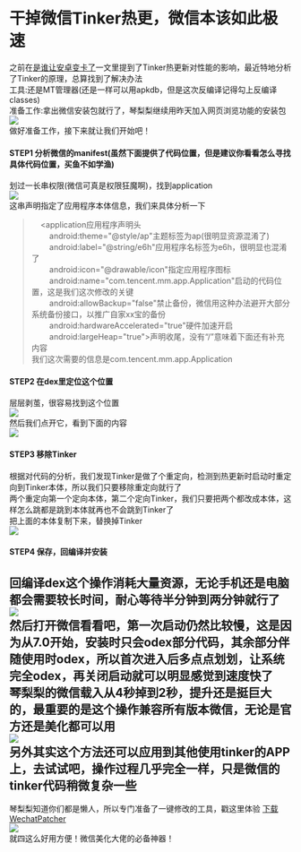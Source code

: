 # 干掉微信Tinker热更，微信本该如此极速  
之前在[是谁让安卓变卡了](http://www.jianshu.com/p/f6d731683ca7)一文里提到了Tinker热更新对性能的影响，最近特地分析了Tinker的原理，总算找到了解决办法  
工具:还是MT管理器(还是一样可以用apkdb，但是这次反编译记得勾上反编译classes)  
准备工作:拿出微信安装包就行了，琴梨梨继续用昨天加入网页浏览功能的安装包  
![](http://upload-images.jianshu.io/upload_images/5660880-ddb1cdf32444170c.png)  
做好准备工作，接下来就让我们开始吧！  
#### STEP1 分析微信的manifest(虽然下面提供了代码位置，但是建议你看看怎么寻找具体代码位置，买鱼不如学渔)  
划过一长串权限(微信可真是权限狂魔啊)，找到application  
![](http://upload-images.jianshu.io/upload_images/5660880-8e4ad5af0fc93abb.png)  
这串声明指定了应用程序本体信息，我们来具体分析一下  
>     <application应用程序声明头  
>         android:theme="@style/ap"主题标签为ap(很明显资源混淆了)  
>         android:label="@string/e6h"应用程序名标签为e6h，很明显也混淆了  
>         android:icon="@drawable/icon"指定应用程序图标  
>         android:name="com.tencent.mm.app.Application"启动的代码位置，这是我们这次修改的关键  
>         android:allowBackup="false"禁止备份，微信用这种办法避开大部分系统备份接口，以推广自家xx宝的备份  
>         android:hardwareAccelerated="true"硬件加速开启  
>         android:largeHeap="true">声明收尾，没有“/”意味着下面还有补充内容  
我们这次需要的信息是com.tencent.mm.app.Application  
#### STEP2 在dex里定位这个位置  
层层剥茧，很容易找到这个位置  
![](http://upload-images.jianshu.io/upload_images/5660880-fb5e692a6fde16b8.png)  
然后我们点开它，看到下面的内容  
![](http://upload-images.jianshu.io/upload_images/5660880-4aa74877b39300d6.png)  
#### STEP3 移除Tinker  
根据对代码的分析，我们发现Tinker是做了个重定向，检测到热更新时启动时重定向到Tinker本体，所以我们只要移除重定向就行了  
两个重定向第一个定向本体，第二个定向Tinker，我们只要把两个都改成本体，这样怎么跳都是跳到本体就再也不会跳到Tinker了  
把上面的本体复制下来，替换掉Tinker  
![](http://upload-images.jianshu.io/upload_images/5660880-4b02632d5ec25cf0.png)  
#### STEP4 保存，回编译并安装  
回编译dex这个操作消耗大量资源，无论手机还是电脑都会需要较长时间，耐心等待半分钟到两分钟就行了  
![](http://upload-images.jianshu.io/upload_images/5660880-c22976abf801c97a.png)  
然后打开微信看看吧，第一次启动仍然比较慢，这是因为从7.0开始，安装时只会odex部分代码，其余部分伴随使用时odex，所以首次进入后多点点划划，让系统完全odex，再关闭启动就可以明显感觉到速度快了  
琴梨梨的微信载入从4秒掉到2秒，提升还是挺巨大的，最重要的是这个操作兼容所有版本微信，无论是官方还是美化都可以用  
![](http://upload-images.jianshu.io/upload_images/5660880-0a426b275f1b5132.png)  
另外其实这个方法还可以应用到其他使用tinker的APP上，去试试吧，操作过程几乎完全一样，只是微信的tinker代码稍微复杂一些  
---
琴梨梨知道你们都是懒人，所以专门准备了一键修改的工具，戳这里体验 [下载WechatPatcher](https://qinlili.ctfile.com/fs/8067059-227164694)  
![](http://upload-images.jianshu.io/upload_images/5660880-aa121e795d2f2dd5.png)  
就四这么好用方便！微信美化大佬的必备神器！  

